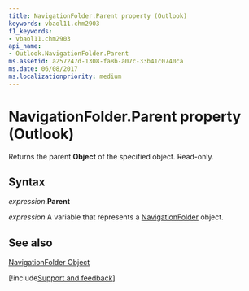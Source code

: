 ```yaml
---
title: NavigationFolder.Parent property (Outlook)
keywords: vbaol11.chm2903
f1_keywords:
- vbaol11.chm2903
api_name:
- Outlook.NavigationFolder.Parent
ms.assetid: a257247d-1308-fa8b-a07c-33b41c0740ca
ms.date: 06/08/2017
ms.localizationpriority: medium
---
```



# NavigationFolder.Parent property (Outlook)

Returns the parent **Object** of the specified object. Read-only.


## Syntax

_expression_.**Parent**

_expression_ A variable that represents a [NavigationFolder](Outlook.NavigationFolder.md) object.


## See also


[NavigationFolder Object](Outlook.NavigationFolder.md)

[!include[Support and feedback](~/includes/feedback-boilerplate.md)]